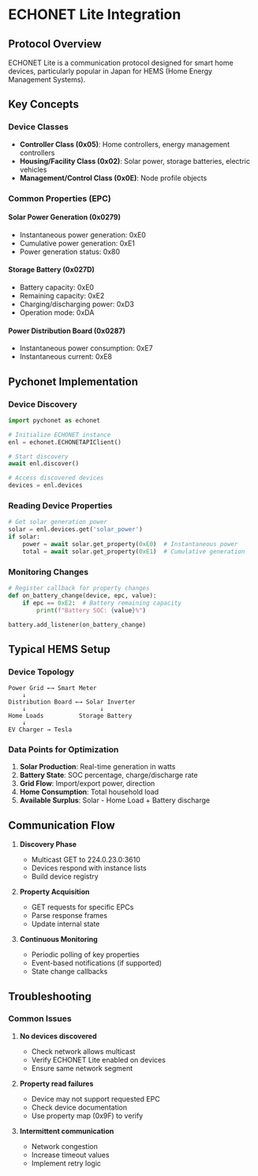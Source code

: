 # ECHONET Lite Integration

## Protocol Overview

ECHONET Lite is a communication protocol designed for smart home devices, particularly popular in Japan for HEMS (Home Energy Management Systems).

## Key Concepts

### Device Classes
- **Controller Class (0x05)**: Home controllers, energy management controllers
- **Housing/Facility Class (0x02)**: Solar power, storage batteries, electric vehicles
- **Management/Control Class (0x0E)**: Node profile objects

### Common Properties (EPC)

#### Solar Power Generation (0x0279)
- Instantaneous power generation: 0xE0
- Cumulative power generation: 0xE1
- Power generation status: 0x80

#### Storage Battery (0x027D)
- Battery capacity: 0xE0
- Remaining capacity: 0xE2
- Charging/discharging power: 0xD3
- Operation mode: 0xDA

#### Power Distribution Board (0x0287)
- Instantaneous power consumption: 0xE7
- Instantaneous current: 0xE8

## Pychonet Implementation

### Device Discovery
```python
import pychonet as echonet

# Initialize ECHONET instance
enl = echonet.ECHONETAPIClient()

# Start discovery
await enl.discover()

# Access discovered devices
devices = enl.devices
```

### Reading Device Properties
```python
# Get solar generation power
solar = enl.devices.get('solar_power')
if solar:
    power = await solar.get_property(0xE0)  # Instantaneous power
    total = await solar.get_property(0xE1)  # Cumulative generation
```

### Monitoring Changes
```python
# Register callback for property changes
def on_battery_change(device, epc, value):
    if epc == 0xE2:  # Battery remaining capacity
        print(f"Battery SOC: {value}%")

battery.add_listener(on_battery_change)
```

## Typical HEMS Setup

### Device Topology
```
Power Grid ←→ Smart Meter
    ↓
Distribution Board ←→ Solar Inverter
    ↓                     ↓
Home Loads          Storage Battery
    ↓
EV Charger → Tesla
```

### Data Points for Optimization

1. **Solar Production**: Real-time generation in watts
2. **Battery State**: SOC percentage, charge/discharge rate
3. **Grid Flow**: Import/export power, direction
4. **Home Consumption**: Total household load
5. **Available Surplus**: Solar - Home Load + Battery discharge

## Communication Flow

1. **Discovery Phase**
   - Multicast GET to 224.0.23.0:3610
   - Devices respond with instance lists
   - Build device registry

2. **Property Acquisition**
   - GET requests for specific EPCs
   - Parse response frames
   - Update internal state

3. **Continuous Monitoring**
   - Periodic polling of key properties
   - Event-based notifications (if supported)
   - State change callbacks

## Troubleshooting

### Common Issues

1. **No devices discovered**
   - Check network allows multicast
   - Verify ECHONET Lite enabled on devices
   - Ensure same network segment

2. **Property read failures**
   - Device may not support requested EPC
   - Check device documentation
   - Use property map (0x9F) to verify

3. **Intermittent communication**
   - Network congestion
   - Increase timeout values
   - Implement retry logic